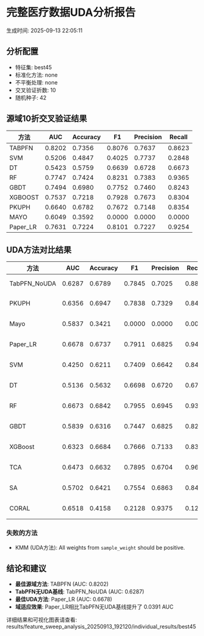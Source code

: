 # 完整医疗数据UDA分析报告

生成时间: 2025-09-13 22:05:11

## 分析配置

- 特征集: best45
- 标准化方法: none
- 不平衡处理: none
- 交叉验证折数: 10
- 随机种子: 42

## 源域10折交叉验证结果

| 方法 | AUC | Accuracy | F1 | Precision | Recall |
|------|-----|----------|----|-----------| -------|
| TABPFN | 0.8202 | 0.7356 | 0.8076 | 0.7637 | 0.8623 |
| SVM | 0.5206 | 0.4847 | 0.4025 | 0.7737 | 0.2848 |
| DT | 0.5423 | 0.5759 | 0.6639 | 0.6728 | 0.6673 |
| RF | 0.7747 | 0.7424 | 0.8231 | 0.7383 | 0.9365 |
| GBDT | 0.7494 | 0.6980 | 0.7752 | 0.7460 | 0.8243 |
| XGBOOST | 0.7537 | 0.7218 | 0.7928 | 0.7673 | 0.8304 |
| PKUPH | 0.6640 | 0.6782 | 0.7672 | 0.7148 | 0.8354 |
| MAYO | 0.6049 | 0.3592 | 0.0000 | 0.0000 | 0.0000 |
| Paper_LR | 0.7631 | 0.7224 | 0.8101 | 0.7227 | 0.9254 |

## UDA方法对比结果

| 方法 | AUC | Accuracy | F1 | Precision | Recall | 类型 |
|------|-----|----------|----|-----------| -------|------|
| TabPFN_NoUDA | 0.6287 | 0.6789 | 0.7845 | 0.7025 | 0.8880 | TabPFN基线 |
| PKUPH | 0.6356 | 0.6947 | 0.7838 | 0.7329 | 0.8474 | 传统基线 |
| Mayo | 0.5837 | 0.3421 | 0.0000 | 0.0000 | 0.0000 | 传统基线 |
| Paper_LR | 0.6678 | 0.6737 | 0.7911 | 0.6825 | 0.9429 | 传统基线 |
| SVM | 0.4250 | 0.6211 | 0.7409 | 0.6642 | 0.8474 | 机器学习基线 |
| DT | 0.5136 | 0.5632 | 0.6698 | 0.6720 | 0.6724 | 机器学习基线 |
| RF | 0.6673 | 0.6842 | 0.7955 | 0.6945 | 0.9346 | 机器学习基线 |
| GBDT | 0.5839 | 0.6316 | 0.7447 | 0.6825 | 0.8237 | 机器学习基线 |
| XGBoost | 0.6323 | 0.6684 | 0.7666 | 0.7133 | 0.8314 | 机器学习基线 |
| TCA | 0.6473 | 0.6632 | 0.7895 | 0.6704 | 0.9600 | UDA方法 |
| SA | 0.5702 | 0.6421 | 0.7554 | 0.6863 | 0.8400 | UDA方法 |
| CORAL | 0.6518 | 0.4158 | 0.2128 | 0.9375 | 0.1200 | UDA方法 |

### 失败的方法

- KMM (UDA方法): All weights from `sample_weight` should be positive.

## 结论和建议

- **最佳源域方法**: TABPFN (AUC: 0.8202)
- **TabPFN无UDA基线**: TabPFN_NoUDA (AUC: 0.6287)
- **最佳UDA方法**: Paper_LR (AUC: 0.6678)
- **域适应效果**: Paper_LR相比TabPFN无UDA基线提升了 0.0391 AUC

详细结果和可视化图表请查看: results/feature_sweep_analysis_20250913_192120/individual_results/best45